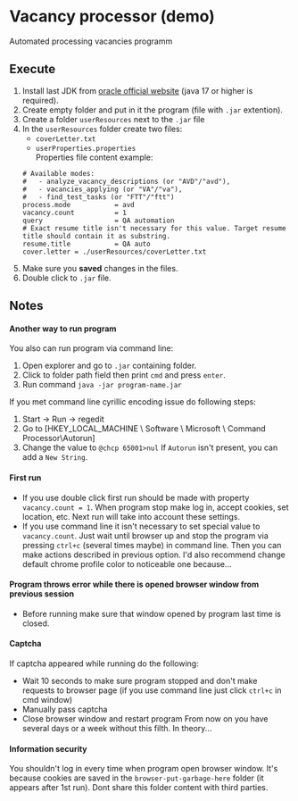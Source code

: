 # Vacancy processor (demo)
Automated processing vacancies programm

## Execute
1. Install last JDK from [oracle official website](https://www.oracle.com/java/technologies/downloads/)
(java 17 or higher is required).
2. Create empty folder and put in it the program (file with `.jar` extention).
3. Create a folder `userResources` next to the `.jar` file
4. In the `userResources` folder create two files:
   - `coverLetter.txt`
   - `userProperties.properties`  
   Properties file content example:
   ```properties
   # Available modes:
   #   - analyze_vacancy_descriptions (or "AVD"/"avd"),
   #   - vacancies_applying (or "VA"/"va"),
   #   - find_test_tasks (or "FTT"/"ftt")
   process.mode           = avd
   vacancy.count          = 1
   query                  = QA automation
   # Exact resume title isn't necessary for this value. Target resume title should contain it as substring.
   resume.title           = QA auto
   cover.letter = ./userResources/coverLetter.txt
   ```
5. Make sure you **saved** changes in the files.
6. Double click to `.jar` file.
## Notes
#### Another way to run program
You also can run program via command line:
1. Open explorer and go to `.jar` containing folder.
2. Click to folder path field then print `cmd` and press `enter`.
3. Run command `java -jar program-name.jar`

If you met command line cyrillic encoding issue do following steps:
1. Start -> Run -> regedit
2. Go to [HKEY_LOCAL_MACHINE \ Software \ Microsoft \ Command Processor\Autorun]
3. Change the value to `@chcp 65001>nul`
If `Autorun` isn't present, you can add a `New String`.
#### First run
- If you use double click first run should be made with property `vacancy.count = 1`.
When program stop make log in, accept cookies, set location,
etc. Next run will take into account these settings.  
- If you use command line it isn't necessary to set special value to `vacancy.count`.
Just wait until browser up and stop the program via pressing `ctrl+c` (several times maybe) in command
line. Then you can make actions described in previous option.
I'd also recommend change default chrome profile color to noticeable one because...
#### Program throws error while there is opened browser window from previous session
- Before running make sure that window opened by program last time is closed.
#### Captcha
If captcha appeared while running do the following:
- Wait 10 seconds to make sure program stopped and don't make requests to browser page
  (if you use command line just click `ctrl+c` in cmd window)
- Manually pass captcha
- Close browser window and restart program
From now on you have several days or a week without this filth. In theory...
#### Information security
You shouldn't log in every time when program open browser window. It's because cookies are saved in the
`browser-put-garbage-here` folder (it appears after 1st run). Dont share this folder content with third parties.
